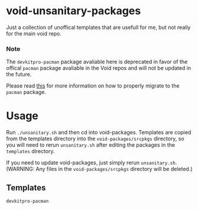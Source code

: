 # void-unsanitary-packages
Just a collection of unoffical templates that are usefull for me, but not really for the main void repo.

### Note
The `devkitpro-pacman` package avaliable here is deprecated in favor of the offical `pacman` package avaliable in the Void repos and will not be updated in the future.

Please read [this](https://devkitpro.org/viewtopic.php?f=25&t=8847) for more information on how to properly migrate to the `pacman` package.

# Usage
Run `./unsanitary.sh` and then cd into void-packages. Templates are copied from the templates directory into the `void-packages/srcpkgs` directory, so you will need to rerun `unsanitary.sh` after editing the packages in the `templates` directory.

If you need to update void-packages, just simply rerun `unsanitary.sh`. (WARNING: Any files in the `void-packages/srcpkgs` directory will be deleted.)

## Templates
```
devkitpro-pacman
```
